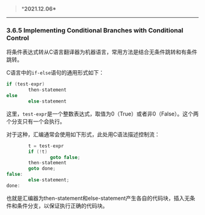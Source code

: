 > ***2021.12.06\***

------

### 3.6.5 Implementing Conditional Branches with Conditional Control

将条件表达式转从C语言翻译器为机器语言，常用方法是结合无条件跳转和有条件跳转。

C语言中的`if-else`语句的通用形式如下：

```c
if (test-expr)
		then-statement
else 
		else-statement
```

这里，`test-expr`是一个整数表达式，取值为0（True）或者非0（False）。这个两个分支只有一个会执行。

对于这种，汇编通常会使用如下形式，此处用C语法描述控制流：

```c
		t = test-expr
		if (!t)
				goto false;
		then-statement
		goto done;
false:
		else-statement;
done:
```

也就是汇编器为then-statement和else-statement产生各自的代码块，插入无条件和条件分支，以保证执行正确的代码块。